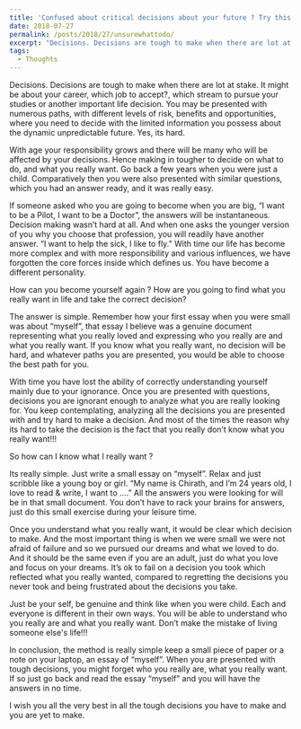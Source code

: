 ```yaml
---
title: 'Confused about critical decisions about your future ? Try this Method!'
date: 2018-07-27
permalink: /posts/2018/27/unsurewhattodo/
excerpt: "Decisions. Decisions are tough to make when there are lot at stake. It might be about your career, which job to accept?, which stream to pursue your studies or another important life decision. You may be presented with numerous paths, with different levels of risk, benefits and opportunities, where you need to decide with the limited information you possess about the dynamic unpredictable future. Yes, its hard. "
tags:
  - Thoughts
---
```


Decisions. Decisions are tough to make when there are lot at stake. It might be about your career, which job to accept?, which stream to pursue your studies or another important life decision. You may be presented with numerous paths, with different levels of risk, benefits and opportunities, where you need to decide with the limited information you possess about the dynamic unpredictable future. Yes, its hard. 

With age your responsibility grows and there will be many who will be affected by your decisions. Hence making in tougher to decide on what to do, and what you really want. Go back a few years when you were just a child. Comparatively then you were also presented with similar questions, which you had an answer ready, and it was really easy.

If someone asked who you are going to become when you are big, “I want to be a Pilot, I want to be a Doctor”, the answers will be instantaneous. Decision making wasn’t hard at all. And when one asks the younger version of you why you choose that profession, you will readily have another answer. “I want to help the sick, I like to fly.” With time our life has become more complex and with more responsibility and various influences, we have forgotten the core forces inside which defines us. You have become a different personality. 

How can you become yourself again ? How are you going to find what you really want in life and take the correct decision? 

The answer is simple. Remember how your first essay when you were small was about “myself”, that essay I believe was a genuine document representing what you really loved and expressing who you really are and what you really want. If you know what you really want, no decision will be hard, and whatever paths you are presented, you would be able to choose the best path for you. 

With time you have lost the ability of correctly understanding yourself mainly due to your ignorance. Once you are presented with questions, decisions you are ignorant enough to analyze what you are really looking for. You keep contemplating, analyzing all the decisions you are presented with and try hard to make a decision. And most of the times the reason why its hard to take the decision is the fact that you really don’t know what you really want!!!

So how can I know what I really want ?

Its really simple. Just write a small essay on “myself”. Relax and just scribble like a young boy or girl. “My name is Chirath, and I’m 24 years old, I love to read & write, I want to ….” All the answers you were looking for will be in that small document. You don’t have to rack your brains for answers, just do this small exercise during your leisure time. 

Once you understand what you really want, it would be clear which decision to make. And the most important thing is when we were small we were not afraid of failure and so we pursued our dreams and what we loved to do. And it should be the same even if you are an adult, just do what you love and focus on your dreams. It’s ok to fail on a decision you took which reflected what you really wanted, compared to regretting the decisions you never took and being frustrated about the decisions you take.

Just be your self, be genuine and think like when you were child. Each and everyone is different in their own ways. You will be able to understand who you really are and what you really want. Don’t make the mistake of living someone else's life!!!

In conclusion, the method is really simple keep a small piece of paper or a note on your laptop, an essay of “myself”. When you are presented with tough decisions, you might forget who you really are, what you really want. If so just go back and read the essay “myself” and you will have the answers in no time. 

I wish you all the very best in all the tough decisions you have to make and you are yet to make. 
